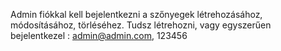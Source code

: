 
Admin fiókkal kell bejelentkezni a szőnyegek létrehozásához, módosításához, törléséhez.
Tudsz létrehozni, vagy egyszerűen bejelentkezel : admin@admin.com, 123456
